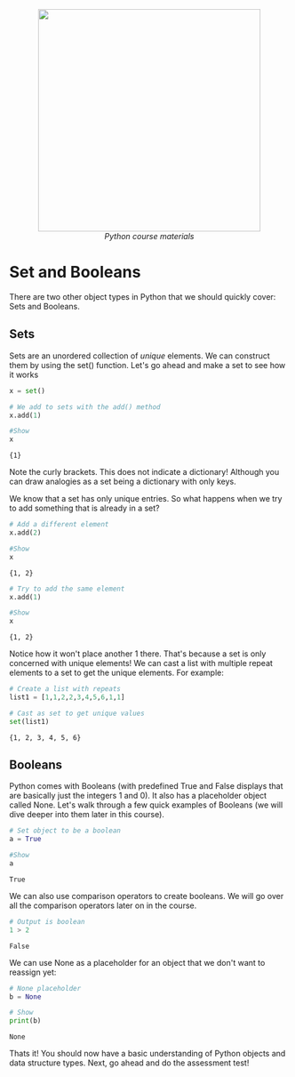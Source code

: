 <center>
    <img src='https://intecbrussel.be/img/logo3.png' width='400px' height='auto'/>
    <br/>
    <em>Python course materials</em>
</center>

# Set and Booleans

There are two other object types in Python that we should quickly cover: Sets and Booleans. 

## Sets

Sets are an unordered collection of *unique* elements. We can construct them by using the set() function. Let's go ahead and make a set to see how it works


```python
x = set()
```


```python
# We add to sets with the add() method
x.add(1)
```


```python
#Show
x
```




    {1}



Note the curly brackets. This does not indicate a dictionary! Although you can draw analogies as a set being a dictionary with only keys.

We know that a set has only unique entries. So what happens when we try to add something that is already in a set?


```python
# Add a different element
x.add(2)
```


```python
#Show
x
```




    {1, 2}




```python
# Try to add the same element
x.add(1)
```


```python
#Show
x
```




    {1, 2}



Notice how it won't place another 1 there. That's because a set is only concerned with unique elements! We can cast a list with multiple repeat elements to a set to get the unique elements. For example:


```python
# Create a list with repeats
list1 = [1,1,2,2,3,4,5,6,1,1]
```


```python
# Cast as set to get unique values
set(list1)
```




    {1, 2, 3, 4, 5, 6}



## Booleans

Python  comes with Booleans (with predefined True and False displays that are basically just the integers 1 and 0). It also has a placeholder object called None. Let's walk through a few quick examples of Booleans (we will dive deeper into them later in this course).


```python
# Set object to be a boolean
a = True
```


```python
#Show
a
```




    True



We can also use comparison operators to create booleans. We will go over all the comparison operators later on in the course.


```python
# Output is boolean
1 > 2
```




    False



We can use None as a placeholder for an object that we don't want to reassign yet:


```python
# None placeholder
b = None
```


```python
# Show
print(b)
```

    None
    

Thats it! You should now have a basic understanding of Python objects and data structure types. Next, go ahead and do the assessment test!
